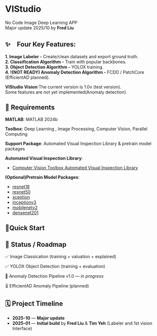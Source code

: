 # VIStudio
No Code Image Deep Learning APP  
Major update 2025/10 by **Fred Liu**
  
  
✨　__Four Key Features__:
---  
**1. Image Labeler -** Create/clean datasets and export ground truth.  
**2. Classification Algorithm -** Train with popular backbones.  
**3. Object Detection Algorithm -** YOLOX training.  
**4. !(NOT READY) Anomaly Detection Algorithm -** FCDD / PatchCore (EfficientAD planned).


__VIStudio Vision__:The current version is 1.0v (test version).  
Some features are not yet implemented(Anomaly detection)
  
  
🔧 Requirements
---
__MATLAB__: MATLAB 2024b  
  
__Toolbox__: Deep Learning , Image Processing, Computer Vision, Parallel Computing  
  
__Support Package__: Automated Visual Inspection Library &  pretrain model packages
  
  
__Automated Visual Inspection Library__:    
- [Computer Vision Toolbox Automated Visual Inspection Library](https://www.mathworks.com/matlabcentral/fileexchange/116555-computer-vision-toolbox-automated-visual-inspection-library?s_tid=ta_fx_results)  

__(Optional)Pretrain Model Packages__:  
- [resnet18](https://www.mathworks.com/matlabcentral/fileexchange/68261-deep-learning-toolbox-model-for-resnet-18-network?s_tid=srchtitle)  
- [resnet50](https://www.mathworks.com/matlabcentral/fileexchange/64626-deep-learning-toolbox-model-for-resnet-50-network?s_tid=srchtitle)  
- [xception](https://www.mathworks.com/matlabcentral/fileexchange/70988-deep-learning-toolboxtm-model-for-xception-network?s_tid=srchtitle)  
- [inceptionv3](https://www.mathworks.com/matlabcentral/fileexchange/65679-deep-learning-toolbox-model-for-inception-v3-network?s_tid=srchtitle)  
- [mobilenetv2](https://www.mathworks.com/matlabcentral/fileexchange/70986-deep-learning-toolbox-model-for-mobilenet-v2-network?s_tid=srchtitle)  
- [densenet201](https://www.mathworks.com/matlabcentral/fileexchange/68803-deep-learning-toolbox-model-for-densenet-201-network?s_tid=srchtitle)  
  
  
🚀Quick Start
---






📌 Status / Roadmap
---
✅ Image Classication (training + valuation + explained)

✅ YOLOX Object Detection (training + evaluation)

🚧  Anomaly Detection Pipeline v1.0 — *in progress*
  
⏳ EfficientAD Anomaly Pipeline (planned)

  
## 🗓️ Project Timeline

- **2025-10** — **Major update**
- **2025-01** — **Initial build** by **Fred Liu** & **Tim Yeh** (Labeler and 1st vision Interface)